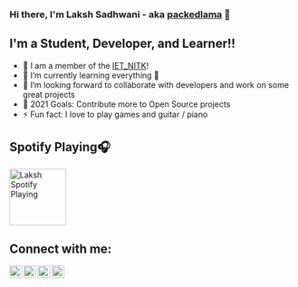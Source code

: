 ### Hi there, I'm Laksh Sadhwani - aka [packedlama][packedlama_website] 👋

## I'm a Student, Developer, and Learner!!

- 🔭 I am a member of the [IET_NITK][name]!
- 🌱 I’m currently learning everything 🤣
- 👯 I’m looking forward to collaborate with developers and work on some great projects 
- 🥅 2021 Goals: Contribute more to Open Source projects
- ⚡ Fun fact: I love to play games and guitar / piano

## Spotify Playing🎧

[<img src="https://storage.googleapis.com/pr-newsroom-wp/1/2020/02/Spotify_ProductMarketing_UIRefresh_GIFs_v03_022120_SR_ShuffleButton_NoLogo-2.gif" alt="Laksh Spotify Playing" width="100px" height="100px" />](https://open.spotify.com/playlist/37i9dQZF1DXd05hd2jmMZL)
## Connect with me:

[<img align="left" alt="Laksh | YouTube" width="22px" src="https://cdn.jsdelivr.net/npm/simple-icons@v3/icons/youtube.svg" />][youtube]
[<img align="left" alt="Laksh | Twitter" width="22px" src="https://cdn.jsdelivr.net/npm/simple-icons@v3/icons/twitter.svg" />][twitter]
[<img align="left" alt="Laksh | LinkedIn" width="22px" src="https://cdn.jsdelivr.net/npm/simple-icons@v3/icons/linkedin.svg" />][linkedin]
[<img align="left" alt="Laksh | Instagram" width="22px" src="https://cdn.jsdelivr.net/npm/simple-icons@v3/icons/instagram.svg" />][instagram]
<br />

[name]: https://iet.nitk.ac.in/
[packedlama_website]: https://github.com/packedlama
[twitter]: https://twitter.com/SadhwaniLaksh
[youtube]: https://www.youtube.com/channel/UCgzro82JOs4b6a41nMsqghA/featured
[instagram]: https://www.instagram.com/lakshokay/
[linkedin]: https://www.linkedin.com/in/laksh-sadhwani-342692183/
